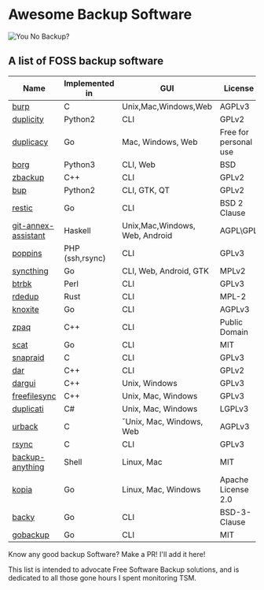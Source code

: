 # Awesome Backup Software

![You No Backup?](https://raw.githubusercontent.com/oz123/awesome-backup/master/22715907.jpg)

## A list of FOSS backup software

|Name | Implemented in | GUI | License |
------|----------------|-----|---------|
| [burp](https://github.com/grke/burp)  |  C |   Unix,Mac,Windows,Web   | AGPLv3  |
| [duplicity](http://duplicity.nongnu.org/) | Python2 | CLI              | GPLv2   |
| [duplicacy](https://github.com/gilbertchen/duplicacy) |  Go | Mac, Windows, Web | Free for personal use |
| [borg](https://github.com/borgbackup/borg) | Python3 | CLI, Web        | BSD     |
| [zbackup](http://zbackup.org/)            | C++      | CLI             | GPLv2   |
| [bup](https://github.com/bup/bup) | Python2|  CLI, GTK, QT |           GPLv2     |
| [restic](http://restic.github.io) | Go | CLI  |  BSD 2 Clause |
| [git-annex-assistant](https://git-annex.branchable.com/assistant/)| Haskell | Unix,Mac,Windows, Web, Android |AGPL\GPL |
| [poppins](https://bitbucket.org/poppins/poppins) | PHP (ssh,rsync) | CLI | GPLv3
| [syncthing](https://github.com/syncthing/syncthing) | Go |CLI, Web, Android, GTK |  MPLv2 |
| [btrbk](https://github.com/digint/btrbk)| Perl | CLI | GPLv3 |
| [rdedup](https://github.com/dpc/rdedup.git) | Rust | CLI | MPL-2 |
| [knoxite](https://github.com/knoxite/knoxite) | Go  | CLI  | AGPLv3 |
| [zpaq](https://github.com/zpaq/zpaq) | C++ | CLI | Public Domain |
| [scat](https://gitlab.com/Roman2K/scat) | Go | CLI | MIT |
| [snapraid](https://github.com/amadvance/snapraid/) | C| CLI | GPLv3 |
| [dar](http://dar.linux.free.fr/) | C++| CLI | GPLv2 |
| [dargui](http://dargui.sourceforge.net/) | C++| Unix, Windows | GPLv3 |
| [freefilesync](https://freefilesync.org/) | C++| Unix, Mac, Windows | GPLv3 |
| [duplicati](https://github.com/duplicati/duplicati) | C# | Unix, Mac, Windows | LGPLv3 |
| [urback](https://www.urbackup.org/index.html) | C | ˇUnix, Mac, Windows, Web | AGPLv3 |
| [rsync](https://github.com/WayneD/rsync) | C | CLI | GPLv3 |
| [backup-anything](https://github.com/gui-text/backup-anything/blob/master/README.md) | Shell | Linux, Mac | MIT |
| [kopia](https://kopia.io) | Go | Linux, Mac, Windows | Apache License 2.0 |
| [backy](https://github.com/vdbsh/backy) | Go | CLI |  BSD-3-Clause |
| [gobackup](https://github.com/gobackup/gobackup) | Go | CLI | MIT |

Know any good backup Software? Make a PR! I'll add it here!

This list is intended to advocate Free Software
Backup solutions, and is dedicated to all those gone hours I spent monitoring 
TSM.
